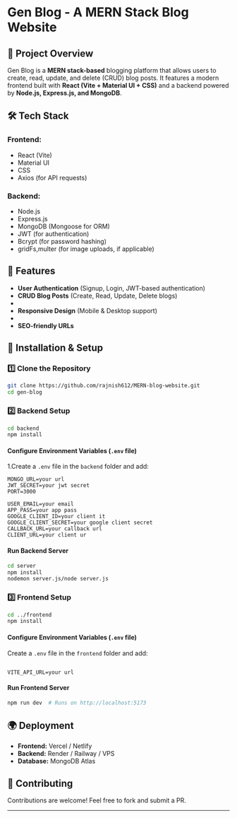 # Gen Blog - A MERN Stack Blog Website

## 📌 Project Overview
Gen Blog is a **MERN stack-based** blogging platform that allows users to create, read, update, and delete (CRUD) blog posts. It features a modern frontend built with **React (Vite + Material UI + CSS)** and a backend powered by **Node.js, Express.js, and MongoDB**.

## 🛠️ Tech Stack
### Frontend:
- React (Vite)
- Material UI
- CSS
- Axios (for API requests)

### Backend:
- Node.js
- Express.js
- MongoDB (Mongoose for ORM)
- JWT (for authentication)
- Bcrypt (for password hashing)
- gridFs,multer (for image uploads, if applicable)

## 🎯 Features
- **User Authentication** (Signup, Login, JWT-based authentication)
- **CRUD Blog Posts** (Create, Read, Update, Delete blogs)
-
- **Responsive Design** (Mobile & Desktop support)
- 
- **SEO-friendly URLs**

## 🚀 Installation & Setup
### 1️⃣ Clone the Repository
```sh
git clone https://github.com/rajnish612/MERN-blog-website.git
cd gen-blog
```

### 2️⃣ Backend Setup
```sh
cd backend
npm install
```
#### Configure Environment Variables (`.env` file)
1.Create a `.env` file in the `backend` folder and add:
```
MONGO_URL=your url
JWT_SECRET=your jwt secret
PORT=3000

USER_EMAIL=your email
APP_PASS=your app pass
GOOGLE_CLIENT_ID=your client it
GOOGLE_CLIENT_SECRET=your google client secret
CALLBACK_URL=your callback url
CLIENT_URL=your client ur
```
#### Run Backend Server
```sh
cd server
npm install
nodemon server.js/node server.js
```

### 3️⃣ Frontend Setup
```sh
cd ../frontend
npm install
```
#### Configure Environment Variables (`.env` file)
Create a `.env` file in the `frontend` folder and add:
```

VITE_API_URL=your url

```
#### Run Frontend Server
```sh
npm run dev  # Runs on http://localhost:5173
```

## 🌍 Deployment
- **Frontend:** Vercel / Netlify
- **Backend:** Render / Railway / VPS
- **Database:** MongoDB Atlas



## 🤝 Contributing
Contributions are welcome! Feel free to fork and submit a PR.



---

